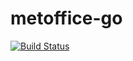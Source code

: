 # metoffice-go

[![Build Status](https://travis-ci.org/octete/go-metoffice.svg?branch=master)](https://travis-ci.org/octete/go-metoffice)
